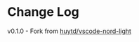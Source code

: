 # Change Log

v0.1.0 - Fork from [huytd/vscode-nord-light](https://github.com/huytd/vscode-nord-light)
